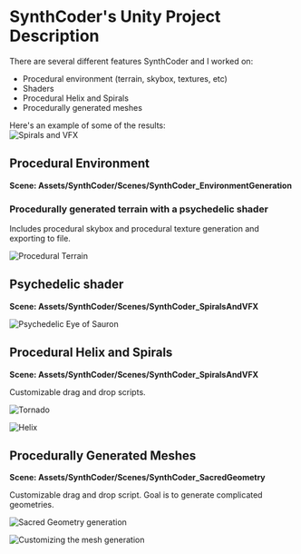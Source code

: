 # SynthCoder's Unity Project Description
There are several different features SynthCoder and I worked on:
- Procedural environment (terrain, skybox, textures, etc)
- Shaders
- Procedural Helix and Spirals
- Procedurally generated meshes

Here's an example of some of the results:  
![Spirals and VFX](Images/ai-generated-spirals-shader.gif)

## Procedural Environment
**Scene: Assets/SynthCoder/Scenes/SynthCoder_EnvironmentGeneration**  

### Procedurally generated terrain with a psychedelic shader

Includes procedural skybox and procedural texture generation and exporting to file.  

![Procedural Terrain](Images/ai-generated-terrain-skybox.gif)

## Psychedelic shader
**Scene: Assets/SynthCoder/Scenes/SynthCoder_SpiralsAndVFX**  

![Psychedelic Eye of Sauron](Images/ai-generated-vfx-trippy-shader.gif)

## Procedural Helix and Spirals
**Scene: Assets/SynthCoder/Scenes/SynthCoder_SpiralsAndVFX**  

Customizable drag and drop scripts.

![Tornado](Images/ai-generated-spirals-tornado.gif)

![Helix](Images/ai-generated-spirals-helix.gif)

## Procedurally Generated Meshes
**Scene: Assets/SynthCoder/Scenes/SynthCoder_SacredGeometry**  

Customizable drag and drop script.  Goal is to generate complicated geometries.

![Sacred Geometry generation](Images/ai-geometry-overview.gif)

![Customizing the mesh generation](Images/ai-geometry-generation.gif)
